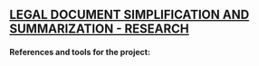 <h2><u>LEGAL DOCUMENT SIMPLIFICATION AND SUMMARIZATION - RESEARCH</h2></u>

<h4>References and tools for the project:</h4>

